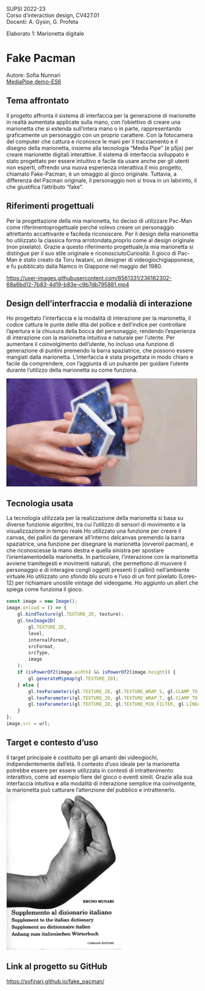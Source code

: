 SUPSI 2022-23  
Corso d’interaction design, CV427.01  
Docenti: A. Gysin, G. Profeta  

Elaborato 1: Marionetta digitale  

# Fake Pacman
Autore: Sofia Nunnari  
[MediaPipe demo-ES6](https://ixd-supsi.github.io/2023/esempi/mp_hands/es6/1_landmarks)


## Tema affrontato
Il progetto affronta il sistema di interfaccia per la generazione di marionette in realtà aumentata applicate sulla mano, con l’obiettivo di creare una marionetta che si estenda sull’intera mano o in parte, rappresentando graficamente un personaggio con un proprio carattere. Con la fotocamera del computer che cattura e riconosce le mani per il tracciamento e il disegno della marionetta, insieme alla tecnologia “Media Pipe” (e p5js) per creare marionette digitali interattive. Il sistema di interfaccia sviluppato è stato progettato per essere intuitivo e facile da usare anche per gli utenti non esperti, offrendo una nuova esperienza interattiva.Il mio progetto, chiamato Fake-Pacman, è un omaggio al gioco originale. Tuttavia, a differenza del Pacman originale, il personaggio non si trova in un labirinto, il che giustifica l’attributo “fake”.


## Riferimenti progettuali
Per la progettazione della mia marionetta, ho deciso di utilizzare Pac-Man come riferimentoprogettuale perché volevo creare un personaggio altrettanto accattivante e facileda riconoscere. Per il design della marionetta ho utilizzato la classica forma arrotondata,proprio come al design originale (non pixelato). Grazie a questo riferimento progettuale,la mia marionetta si distingue per il suo stile originale e riconosciutoCuriosità: Il gioco di Pac-Man è stato creato da Toru Iwatani, un designer di videogiochigiapponese, e fu pubblicato dalla Namco in Giappone nel maggio del 1980.


https://user-images.githubusercontent.com/6561331/236182302-68a6bd12-7b83-4d19-b83e-c9b7db795881.mp4


## Design dell’interfraccia e modalià di interazione
Ho progettato l’interfaccia e la modalità di interazione per la marionetta, il codice cattura le punte delle dita del pollice e dell’indice per controllare l’apertura e la chiusura della bocca del personaggio, rendendo l’esperienza di interazione con la marionetta intuitiva e naturale per l’utente. Per aumentare il coinvolgimento dell’utente, ho incluso una funzione di generazione di puntini premendo la barra spaziatrice, che possono essere mangiati dalla marionetta. L’interfaccia è stata progettata in modo chiaro e facile da comprendere, con l’aggiunta di un pulsante per guidare l’utente durante l’utilizzo della marionetta su come funziona.

[<img src="doc/cards.gif" width="500" alt="Magic trick">]()


## Tecnologia usata
La tecnologia utilizzata per la realizzazione della marionetta si basa su diverse funzionie algoritmi, tra cui l’utilizzo di sensori di movimento e la visualizzazione in tempo reale.Ho utilizzato una funzione per creare il canvas, dei pallini da generare all’interno delcanvas premendo la barra spaziatrice, una funzione per disegnare la marionetta (ovveroil pacman), e che riconoscesse la mano destra e quella sinistra per spostare l’orientamentodella marionetta. In particolare, l’interazione con la marionetta avviene tramitegesti e movimenti naturali, che permettono di muovere il personaggio e di interagire congli oggetti presenti (i pallini) nell’ambiente virtuale.Ho utilizzato uno sfondo blu scuro e l’uso di un font pixelato (Lores-12) per richiamare unostile vintage del videogame. Ho aggiunto un allert che spiega come funziona il gioco.


```JavaScript
const image = new Image();
image.onload = () => {
	gl.bindTexture(gl.TEXTURE_2D, texture);
	gl.texImage2D(
		gl.TEXTURE_2D,
		level,
		internalFormat,
		srcFormat,
		srcType,
		image
	);
	if (isPowerOf2(image.width) && isPowerOf2(image.height)) {
		gl.generateMipmap(gl.TEXTURE_2D);
	} else {
		gl.texParameteri(gl.TEXTURE_2D, gl.TEXTURE_WRAP_S, gl.CLAMP_TO_EDGE);
		gl.texParameteri(gl.TEXTURE_2D, gl.TEXTURE_WRAP_T, gl.CLAMP_TO_EDGE);
		gl.texParameteri(gl.TEXTURE_2D, gl.TEXTURE_MIN_FILTER, gl.LINEAR);
	}
};
image.src = url;
```

## Target e contesto d’uso
Il target principale è costituito per gli amanti dei videogiochi, indipendentemente dall’età. Il contesto d’uso ideale per la marionetta potrebbe essere per essere utilizzata in contesti di intrattenimento interattivo, come ad esempio fiere del gioco o eventi simili. Grazie alla sua interfaccia intuitiva e alla modalità di interazione semplice ma coinvolgente, la marionetta può catturare l’attenzione del pubblico e intrattenerlo.
[<img src="doc/munari.jpg" width="300" alt="Supplemento al dizionario italiano">]()


## Link al progetto su GitHub
<a href ="https://sofinari.github.io/fake_pacman/">https://sofinari.github.io/fake_pacman/</a>
